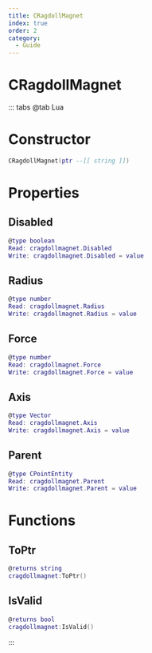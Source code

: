 ```yaml
---
title: CRagdollMagnet
index: true
order: 2
category:
  - Guide
---
```


# CRagdollMagnet

::: tabs
@tab Lua
# Constructor
```lua
CRagdollMagnet(ptr --[[ string ]])
```
# Properties
## Disabled 
```lua
@type boolean
Read: cragdollmagnet.Disabled
Write: cragdollmagnet.Disabled = value
```
## Radius 
```lua
@type number
Read: cragdollmagnet.Radius
Write: cragdollmagnet.Radius = value
```
## Force 
```lua
@type number
Read: cragdollmagnet.Force
Write: cragdollmagnet.Force = value
```
## Axis 
```lua
@type Vector
Read: cragdollmagnet.Axis
Write: cragdollmagnet.Axis = value
```
## Parent 
```lua
@type CPointEntity
Read: cragdollmagnet.Parent
Write: cragdollmagnet.Parent = value
```
# Functions
## ToPtr
```lua
@returns string
cragdollmagnet:ToPtr()
```
## IsValid
```lua
@returns bool
cragdollmagnet:IsValid()
```

:::